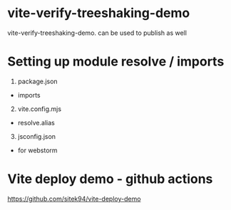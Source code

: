 # vite-verify-treeshaking-demo
vite-verify-treeshaking-demo. can be used to publish as well

# Setting up module resolve / imports
1. package.json
  * imports
2. vite.config.mjs
  * resolve.alias
3. jsconfig.json
  * for webstorm

# Vite deploy demo - github actions
https://github.com/sitek94/vite-deploy-demo
